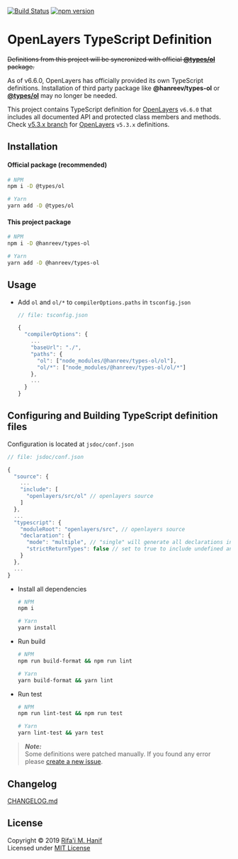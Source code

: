 [![Build Status](https://travis-ci.org/hanreev/types-ol.svg?branch=master)](https://travis-ci.org/hanreev/types-ol)
[![npm version](https://badge.fury.io/js/%40hanreev%2Ftypes-ol.svg)](https://badge.fury.io/js/%40hanreev%2Ftypes-ol)



# OpenLayers TypeScript Definition



~~Definitions from this project will be syncronized with official [**@types/ol**](https://www.npmjs.com/package/@types/ol) package.~~

As of v6.6.0, OpenLayers has officially provided its own TypeScript definitions. Installation of third party package like **@hanreev/types-ol** or [**@types/ol**](https://www.npmjs.com/package/@types/ol) may no longer be needed.

This project contains TypeScript definition for [OpenLayers](https://openlayers.org/) `v6.6.0` that includes all documented API and protected class members and methods.
Check [v5.3.x branch](https://github.com/hanreev/types-ol/tree/v5.3.x) for [OpenLayers](https://openlayers.org/) `v5.3.x` definitions.



## Installation

#### Official package (recommended)

```bash
# NPM
npm i -D @types/ol

# Yarn
yarn add -D @types/ol
```

#### This project package

```bash
# NPM
npm i -D @hanreev/types-ol

# Yarn
yarn add -D @hanreev/types-ol
```



## Usage

- Add `ol` and `ol/*` to `compilerOptions.paths` in `tsconfig.json`

  ```js
  // file: tsconfig.json
  
  {
    "compilerOptions": {
      ...
      "baseUrl": "./",
      "paths": {
        "ol": ["node_modules/@hanreev/types-ol/ol"],
        "ol/*": ["node_modules/@hanreev/types-ol/ol/*"]
      },
      ...
    }
  }
  ```



## Configuring and Building TypeScript definition files

Configuration is located at `jsdoc/conf.json`

```js
// file: jsdoc/conf.json

{
  "source": {
    ...
    "include": [
      "openlayers/src/ol" // openlayers source
    ]
  },
  ...
  "typescript": {
    "moduleRoot": "openlayers/src", // openlayers source
    "declaration": {
      "mode": "multiple", // "single" will generate all declarations in single index.d.ts file.
      "strictReturnTypes": false // set to true to include undefined and null return.
    }
  },
  ...
}
```

- Install all dependencies

  ```bash
  # NPM
  npm i

  # Yarn
  yarn install
  ```

- Run build

  ```bash
  # NPM
  npm run build-format && npm run lint

  # Yarn
  yarn build-format && yarn lint
  ```

- Run test

  ```bash
  # NPM
  npm run lint-test && npm run test
  
  # Yarn
  yarn lint-test && yarn test
  ```

> **_Note:_**  
> Some definitions were patched manually. If you found any error please [create a new issue](https://github.com/hanreev/types-ol/issues).



## Changelog
[CHANGELOG.md](CHANGELOG.md)



## License

Copyright &copy; 2019 [Rifa'i M. Hanif](https://github.com/hanreev)  
Licensed under [MIT License](LICENSE)
